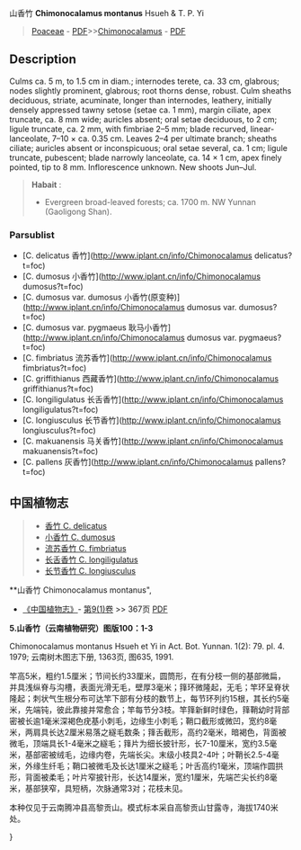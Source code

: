 山香竹 **Chimonocalamus montanus** Hsueh & T. P. Yi

> [Poaceae](http://www.iplant.cn/info/Poaceae?t=foc) - [PDF](http://www.iplant.cn/foc/pdf/Poaceae.pdf)>>[Chimonocalamus](http://www.iplant.cn/info/Chimonocalamus?t=foc) - [PDF](http://www.iplant.cn/foc/pdf/Chimonocalamus.pdf)

## Description

Culms ca. 5 m, to 1.5 cm in diam.; internodes terete, ca. 33 cm, glabrous; nodes slightly prominent, glabrous; root thorns dense, robust. Culm sheaths deciduous, striate, acuminate, longer than internodes, leathery, initially densely appressed tawny setose (setae ca. 1 mm), margin ciliate, apex truncate, ca. 8 mm wide; auricles absent; oral setae deciduous, to 2 cm; ligule truncate, ca. 2 mm, with fimbriae 2–5 mm; blade recurved, linear-lanceolate, 7–10 × ca. 0.35 cm. Leaves 2–4 per ultimate branch; sheaths ciliate; auricles absent or inconspicuous; oral setae several, ca. 1 cm; ligule truncate, pubescent; blade narrowly lanceolate, ca. 14 × 1 cm, apex finely pointed, tip to 8 mm. Inflorescence unknown. New shoots Jun–Jul.

> **Habait** : 
>* Evergreen broad-leaved forests; ca. 1700 m. NW Yunnan (Gaoligong Shan).

### Parsublist

* [C.  delicatus  香竹](http://www.iplant.cn/info/Chimonocalamus delicatus?t=foc)
* [C.  dumosus  小香竹](http://www.iplant.cn/info/Chimonocalamus dumosus?t=foc)
* [C.  dumosus var. dumosus  小香竹(原变种)](http://www.iplant.cn/info/Chimonocalamus dumosus var. dumosus?t=foc)
* [C.  dumosus var. pygmaeus  耿马小香竹](http://www.iplant.cn/info/Chimonocalamus dumosus var. pygmaeus?t=foc)
* [C.  fimbriatus  流苏香竹](http://www.iplant.cn/info/Chimonocalamus fimbriatus?t=foc)
* [C.  griffithianus  西藏香竹](http://www.iplant.cn/info/Chimonocalamus griffithianus?t=foc)
* [C.  longiligulatus  长舌香竹](http://www.iplant.cn/info/Chimonocalamus longiligulatus?t=foc)
* [C.  longiusculus  长节香竹](http://www.iplant.cn/info/Chimonocalamus longiusculus?t=foc)
* [C.  makuanensis  马关香竹](http://www.iplant.cn/info/Chimonocalamus makuanensis?t=foc)
* [C.  pallens  灰香竹](http://www.iplant.cn/info/Chimonocalamus pallens?t=foc)

## 中国植物志

> * [香竹  C.  delicatus](Chimonocalamus-delicatus-香竹.md)
> * [小香竹  C.  dumosus](Chimonocalamus-dumosus-小香竹.md)
> * [流苏香竹  C.  fimbriatus](Chimonocalamus-fimbriatus-流苏香竹.md)
> * [长舌香竹  C.  longiligulatus](Chimonocalamus-longiligulatus-长舌香竹.md)
> * [长节香竹  C.  longiusculus](Chimonocalamus-longiusculus-长节香竹.md)

**山香竹 Chimonocalamus montanus",

* [《中国植物志》](http://www.iplant.cn/frps)- [第9(1)卷](http://www.iplant.cn/frps/vol/9(1)) >> 367页 [PDF](http://www.iplant.cn/frps/pdf/9(1)/367.pdf)

**5.山香竹（云南植物研究）图版100：1-3**

Chimonocalamus montanus Hsueh et Yi in Act. Bot. Yunnan. 1(2): 79. pl. 4. 1979; 云南树木图志下册, 1363页, 图635, 1991.

竿高5米，粗约1.5厘米；节间长约33厘米，圆筒形，在有分枝一侧的基部微扁，并具浅纵脊与沟槽，表面光滑无毛，壁厚3毫米；箨环微隆起，无毛；竿环呈脊状隆起；刺状气生根分布可达竿下部有分枝的数节上，每节环列约15根，其长约5毫米，先端钝，彼此靠接并常愈合；竿每节分3枝。竿箨新鲜时绿色，箨鞘幼时背部密被长逾1毫米深褐色疣基小刺毛，边缘生小刺毛；鞘口截形或微凹，宽约8毫米，两肩具长达2厘米易落之繸毛数条；箨舌截形，高约2毫米，暗褐色，背面被微毛，顶端具长1-4毫米之繸毛；箨片为细长披针形，长7-10厘米，宽约3.5毫米，基部密被绒毛，边缘内卷，先端长尖。末级小枝具2-4叶；叶鞘长2.5-4毫米，外缘生纤毛；鞘口被微毛及长达1厘米之繸毛；叶舌高约1毫米，顶端作圆拱形，背面被柔毛；叶片窄披针形，长达14厘米，宽约1厘米，先端芒尖长约8毫米，基部狭窄，具短柄，次脉通常3对；花枝未见。

本种仅见于云南腾冲县高黎贡山。模式标本采自高黎贡山甘露寺，海拔1740米处。

}